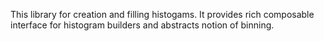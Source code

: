 

This library for creation and filling histogams. It provides rich
composable interface for histogram builders and abstracts notion of
binning.
